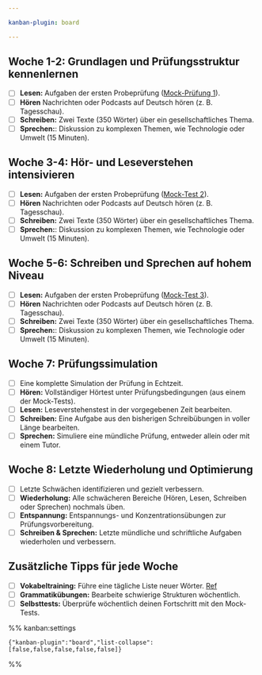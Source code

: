 ```yaml
---

kanban-plugin: board

---
```


## Woche 1-2: Grundlagen und Prüfungsstruktur kennenlernen

- [ ] **Lesen:** Aufgaben der ersten Probeprüfung ([Mock-Prüfung 1](https://telc.hu/wp-content/uploads/2021/11/DE_C1_Mock_1.pdf)).
- [ ] **Hören** Nachrichten oder Podcasts auf Deutsch hören (z. B. Tagesschau).
- [ ] **Schreiben:** Zwei Texte (350 Wörter) über ein gesellschaftliches Thema.
- [ ] **Sprechen:**: Diskussion zu komplexen Themen, wie Technologie oder Umwelt (15 Minuten).

## Woche 3-4: Hör- und Leseverstehen intensivieren

- [ ] **Lesen:** Aufgaben der ersten Probeprüfung ([Mock-Test 2](https://www.klett-sprachen.de/downloads/19122/Probeauszug_5Ftelc_5FDeutsch_5FC1_5FHochschule/pdf)).
- [ ] **Hören** Nachrichten oder Podcasts auf Deutsch hören (z. B. Tagesschau).
- [ ] **Schreiben:** Zwei Texte (350 Wörter) über ein gesellschaftliches Thema.
- [ ] **Sprechen:**: Diskussion zu komplexen Themen, wie Technologie oder Umwelt (15 Minuten).

## Woche 5-6: Schreiben und Sprechen auf hohem Niveau

- [ ] **Lesen:** Aufgaben der ersten Probeprüfung ([Mock-Test 3](https://www.perfekt-deutsch.de/wp-content/uploads/2021/07/telc_deutsch_c1_hochschule_uebungstest1.pdf)).
- [ ] **Hören** Nachrichten oder Podcasts auf Deutsch hören (z. B. Tagesschau).
- [ ] **Schreiben:** Zwei Texte (350 Wörter) über ein gesellschaftliches Thema.
- [ ] **Sprechen:**: Diskussion zu komplexen Themen, wie Technologie oder Umwelt (15 Minuten).

## Woche 7: Prüfungssimulation

- [ ] Eine komplette Simulation der Prüfung in Echtzeit.
- [ ] **Hören:** Vollständiger Hörtest unter Prüfungsbedingungen (aus einem der Mock-Tests).
- [ ] **Lesen:** Leseverstehenstest in der vorgegebenen Zeit bearbeiten.
- [ ] **Schreiben:** Eine Aufgabe aus den bisherigen Schreibübungen in voller Länge bearbeiten.
- [ ] **Sprechen:** Simuliere eine mündliche Prüfung, entweder allein oder mit einem Tutor.

## Woche 8: Letzte Wiederholung und Optimierung

- [ ] Letzte Schwächen identifizieren und gezielt verbessern.
- [ ] **Wiederholung:** Alle schwächeren Bereiche (Hören, Lesen, Schreiben oder Sprechen) nochmals üben.
- [ ] **Entspannung:** Entspannungs- und Konzentrationsübungen zur Prüfungsvorbereitung.
- [ ] **Schreiben & Sprechen:** Letzte mündliche und schriftliche Aufgaben wiederholen und verbessern.

## Zusätzliche Tipps für jede Woche

- [ ] **Vokabeltraining:** Führe eine tägliche Liste neuer Wörter. [Ref](https://deutschtraining.org/)
- [ ] **Grammatikübungen:** Bearbeite schwierige Strukturen wöchentlich.
- [ ] **Selbsttests:** Überprüfe wöchentlich deinen Fortschritt mit den Mock-Tests.

%% kanban:settings

```
{"kanban-plugin":"board","list-collapse":[false,false,false,false,false]}
```

%%
